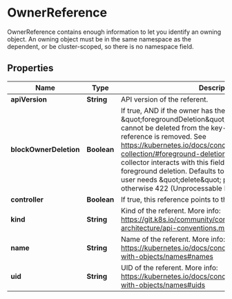 

# OwnerReference

OwnerReference contains enough information to let you identify an owning object. An owning object must be in the same namespace as the dependent, or be cluster-scoped, so there is no namespace field.

## Properties

Name | Type | Description | Notes
------------ | ------------- | ------------- | -------------
**apiVersion** | **String** | API version of the referent. | 
**blockOwnerDeletion** | **Boolean** | If true, AND if the owner has the \&quot;foregroundDeletion\&quot; finalizer, then the owner cannot be deleted from the key-value store until this reference is removed. See https://kubernetes.io/docs/concepts/architecture/garbage-collection/#foreground-deletion for how the garbage collector interacts with this field and enforces the foreground deletion. Defaults to false. To set this field, a user needs \&quot;delete\&quot; permission of the owner, otherwise 422 (Unprocessable Entity) will be returned. |  [optional]
**controller** | **Boolean** | If true, this reference points to the managing controller. |  [optional]
**kind** | **String** | Kind of the referent. More info: https://git.k8s.io/community/contributors/devel/sig-architecture/api-conventions.md#types-kinds | 
**name** | **String** | Name of the referent. More info: https://kubernetes.io/docs/concepts/overview/working-with-objects/names#names | 
**uid** | **String** | UID of the referent. More info: https://kubernetes.io/docs/concepts/overview/working-with-objects/names#uids | 



